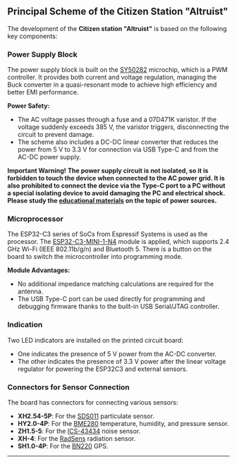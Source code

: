 
## Principal Scheme of the Citizen Station "Altruist"

The development of the **Citizen station "Altruist"** is based on the following key components:

### **Power Supply Block**

The power supply block is built on the [SY50282](https://github.com/airalab/hardware/blob/main/Altruist/ESP32C3/Docs/Datasheets/SY50282FAC_C178237.pdf) microchip, which is a PWM controller. It provides both current and voltage regulation, managing the Buck converter in a quasi-resonant mode to achieve high efficiency and better EMI performance.

**Power Safety:**
- The AC voltage passes through a fuse and a 07D471K varistor. If the voltage suddenly exceeds 385 V, the varistor triggers, disconnecting the circuit to prevent damage.
- The scheme also includes a DC-DC linear converter that reduces the power from 5 V to 3.3 V for connection via USB Type-C and from the AC-DC power supply.

**Important Warning!**
**The power supply circuit is not isolated, so it is forbidden to touch the device when connected to the AC power grid. It is also prohibited to connect the device via the Type-C port to a PC without a special isolating device to avoid damaging the PC and electrical shock.**
**Please study the [educational materials](https://resources.altium.com/p/isolated-vs-non-isolated-power-supplies-right-choice-without-fail) on the topic of power sources.**

### **Microprocessor**

The ESP32-C3 series of SoCs from Espressif Systems is used as the processor. The [ESP32-C3-MINI-1-N4](https://github.com/airalab/hardware/blob/main/Altruist/ESP32C3/Docs/Datasheets/ESP32-C3-MINI-1_N4_C2838502.pdf) module is applied, which supports 2.4 GHz Wi-Fi (IEEE 802.11b/g/n) and Bluetooth 5. There is a button on the board to switch the microcontroller into programming mode.

**Module Advantages:**
- No additional impedance matching calculations are required for the antenna.
- The USB Type-C port can be used directly for programming and debugging firmware thanks to the built-in USB Serial/JTAG controller.

### **Indication**

Two LED indicators are installed on the printed circuit board:
- One indicates the presence of 5 V power from the AC-DC converter.
- The other indicates the presence of 3.3 V power after the linear voltage regulator for powering the ESP32C3 and external sensors.

### **Connectors for Sensor Connection**

The board has connectors for connecting various sensors:
- **XH2.54-5P**: For the [SDS011]((https://github.com/airalab/hardware/blob/main/Altruist/ESP32C3/Docs/Datasheets/SDS011-DATASHEET.pdf)) particulate sensor.
- **HY2.0-4P**: For the [BME280](https://github.com/airalab/hardware/blob/main/Altruist/ESP32C3/Docs/Datasheets/BME280_C92489.pdf) temperature, humidity, and pressure sensor.
- **ZH1.5-5**: For the [ICS-43434](https://github.com/airalab/hardware/blob/main/Altruist/ESP32C3/Docs/Datasheets/ICS-43434_C5656610.pdf) noise sensor.
- **XH-4**: For the [RadSens](https://github.com/climateguard/RadSens/blob/master/extras/datasheets/RadSens_datasheet_ENG.pdf) radiation sensor.
- **SH1.0-4P**: For the [BN220](https://github.com/airalab/hardware/blob/main/Altruist/ESP32C3/Docs/Datasheets/BN-220%20GPS%2BAntenna%20datasheet.pdf) GPS.

---
